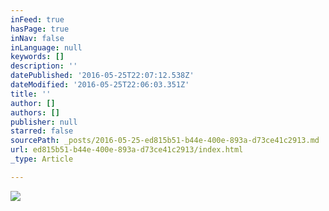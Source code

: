```yaml
---
inFeed: true
hasPage: true
inNav: false
inLanguage: null
keywords: []
description: ''
datePublished: '2016-05-25T22:07:12.538Z'
dateModified: '2016-05-25T22:06:03.351Z'
title: ''
author: []
authors: []
publisher: null
starred: false
sourcePath: _posts/2016-05-25-ed815b51-b44e-400e-893a-d73ce41c2913.md
url: ed815b51-b44e-400e-893a-d73ce41c2913/index.html
_type: Article

---
```

![](https://the-grid-user-content.s3-us-west-2.amazonaws.com/373b68e3-43b6-4e91-a114-f963138f756f.jpg)